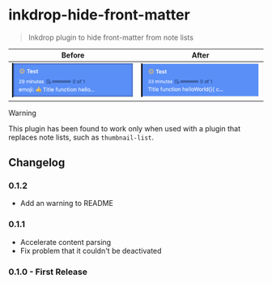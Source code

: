 # inkdrop-hide-front-matter

> Inkdrop plugin to hide front-matter from note lists

| Before | After |
| - | - |
| ![](media/ss1.png) | ![](media/ss2.png) |

> [!WARNING]
> 
> This plugin has been found to work only when used with a plugin that replaces note lists, such as `thumbnail-list`.

## Changelog

### 0.1.2

- Add an warning to README

### 0.1.1

- Accelerate content parsing
- Fix problem that it couldn't be deactivated

### 0.1.0 - First Release
